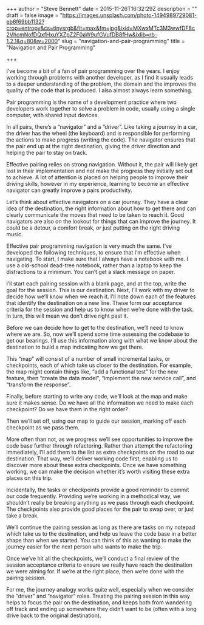 +++
author = "Steve Bennett"
date = 2015-11-26T16:32:29Z
description = ""
draft = false
image = "https://images.unsplash.com/photo-1494989729081-eb6f69bb1132?crop=entropy&cs=tinysrgb&fit=max&fm=jpg&ixid=MXwxMTc3M3wwfDF8c2VhcmNofDQxfHxuYXZpZ2F0aW9ufGVufDB8fHw&ixlib=rb-1.2.1&q=80&w=2000"
slug = "navigation-and-pair-programming"
title = "Navigation and Pair Programming"

+++


I’ve become a bit of a fan of pair programming over the years. I enjoy working through problems with another developer, as I find it usually leads to a deeper understanding of the problem, the domain and the improves the quality of the code that is produced. I also almost always learn something.

Pair programming is the name of a development practice where two developers work together to solve a problem in code, usually using a single computer, with shared input devices.

In all pairs, there’s a “navigator” and a “driver”. Like taking a journey in a car, the driver has the wheel (the keyboard) and is responsible for performing the actions to make progress (writing the code). The navigator ensures that the pair end up at the right destination, giving the driver direction and helping the pair to stay on track.

Effective pairing relies on strong navigation. Without it, the pair will likely get lost in their implementation and not make the progress they initially set out to achieve. A lot of attention is placed on helping people to improve their driving skills, however in my experience, learning to become an effective navigator can greatly improve a pairs productivity.

Let’s think about effective navigators on a car journey. They have a clear idea of the destination, the right information about how to get there and can clearly communicate the moves that need to be taken to reach it. Good navigators are also on the lookout for things that can improve the journey. It could be a detour, a comfort break, or just putting on the right driving music.

Effective pair programming navigation is very much the same. I’ve developed the following techniques, to ensure that I’m effective when navigating. To start, I make sure that I always have a notebook with me. I use a old-school dead-tree notebook, rather than a laptop to keep the distractions to a minimum. You can’t get a slack message on paper.

I’ll start each pairing session with a blank page, and at the top, write the goal for the session. This is our destination. Next, I’ll work with my driver to decide how we’ll know when we reach it. I’ll note down each of the features that identify the destination on a new line. These form our acceptance criteria for the session and help us to know when we’re done with the task. In turn, this will mean we don’t drive right past it.

Before we can decide how to get to the destination, we’ll need to know where we are. So, now we’ll spend some time assessing the codebase to get our bearings. I’ll use this information along with what we know about the destination to build a map indicating how we get there.

This “map” will consist of a number of small incremental tasks, or checkpoints, each of which take us closer to the destination. For example, the map might contain things like, “add a functional test” for the new feature, then “create the data model”, “implement the new service call”, and “transform the response”.

Finally, before starting to write any code, we’ll look at the map and make sure it makes sense. Do we have all the information we need to make each checkpoint? Do we have them in the right order?

Then we’ll set off, using our map to guide our session, marking off each checkpoint as we pass them.

More often than not, as we progress we’ll see opportunities to improve the code base further through refactoring. Rather than attempt the refactoring immediately, I’ll add them to the list as extra checkpoints on the road to our destination. That way, we’ll deliver working code first, enabling us to discover more about these extra checkpoints. Once we have something working, we can make the decision whether it’s worth visiting these extra places on this trip.

Incidentally, the tasks or checkpoints provide a good reminder to commit our code frequently. Providing we’re working in a methodical way, we shouldn’t really be breaking anything as we pass through each checkpoint. The checkpoints also provide good places for the pair to swap over, or just take a break.

We’ll continue the pairing session as long as there are tasks on my notepad which take us to the destination, and help us leave the code base in a better shape than when we started. You can think of this as wanting to make the journey easier for the next person who wants to make the trip.

Once we’ve hit all the checkpoints, we’ll conduct a final review of the session acceptance criteria to ensure we really have reach the destination we were aiming for. If we’re at the right place, then we’re done with the pairing session.

For me, the journey analogy works quite well, especially when we consider the “driver” and “navigator” roles. Treating the pairing session in this way helps to focus the pair on the destination, and keeps both from wandering off track and ending up somewhere they didn’t want to be (often with a long drive back to the original destination).



